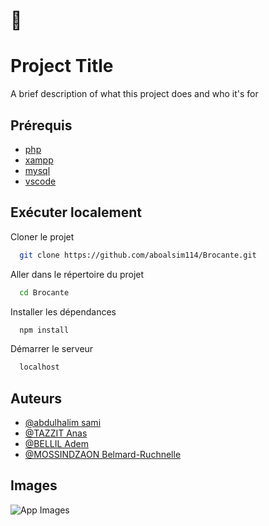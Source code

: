 
# 👋


# Project Title

A brief description of what this project does and who it's for


## Prérequis

 - [php](https://www.php.net/downloads.php)
 - [xampp](https://www.apachefriends.org/fr/index.html)
 - [mysql](https://www.mysql.com/fr/)
 - [vscode](https://code.visualstudio.com/)


## Exécuter localement

Cloner le projet

```bash
  git clone https://github.com/aboalsim114/Brocante.git
```

Aller dans le répertoire du projet

```bash
  cd Brocante
```

Installer les dépendances

```bash
  npm install
```

Démarrer le serveur

```bash
  localhost
```


## Auteurs

- [@abdulhalim sami](https://www.linkedin.com/in/sami-abdulhalim/)
- [@TAZZIT Anas]()
- [@BELLIL Adem]()
- [@MOSSINDZAON Belmard-Ruchnelle]()


## Images

![App Images](https://i.postimg.cc/9MGFJqf8/screencapture-localhost-projet-2022-10-21-22-32-56.png)


